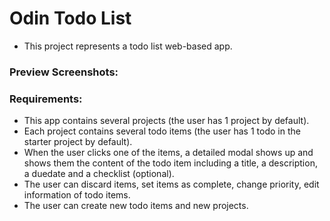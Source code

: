 # Odin Todo List

- This project represents a todo list web-based app.

### Preview Screenshots:

### Requirements:

- This app contains several projects (the user has 1 project by default).
- Each project contains several todo items (the user has 1 todo in the starter project by default).
- When the user clicks one of the items, a detailed modal shows up and shows them the content of the todo item including a title, a description, a duedate and a checklist (optional).
- The user can discard items, set items as complete, change priority, edit information of todo items.
- The user can create new todo items and new projects.
